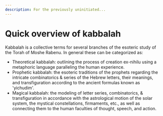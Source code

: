 ```yaml
---
description: For the previously uninitiated...
---
```


# Quick overview of kabbalah

Kabbalah is a collective terms for several branches of the esoteric study of the Torah of Moshe Rabenu. In general these can be categorized as:

* Theoretical kabbalah: outlining the process of creation ex-nihilu using a metaphoric language paralleling the human experience.
* Prophetic kabbalah: the esoteric traditions of the prophets regarding the intricate combinatorics & series of the Hebrew letters, their meanings, and transfiguration according to the ancient formulas known as 'yichudim'.
* Magical kabbalah: the modeling of letter series, combinatorics, & transfiguration in accordance with the astrological motion of the solar system, the mystical constellations, firmaments, etc., as well as connecting them to the human faculties of thought, speech, and action.

